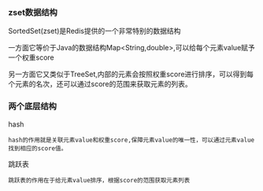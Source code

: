 
### zset数据结构

SortedSet(zset)是Redis提供的一个非常特别的数据结构

一方面它等价于Java的数据结构Map<String,double>,可以给每个元素value赋予一个权重score

另一方面它又类似于TreeSet,内部的元素会按照权重score进行排序，可以得到每个元素的名次，还可以通过score的范围来获取元素的列表。

### 两个底层结构

hash

    hash的作用就是关联元素value和权重score,保障元素value的唯一性，可以通过元素value找到相应的score值。

跳跃表
    
    跳跃表的作用在于给元素value排序，根据score的范围获取元素列表


